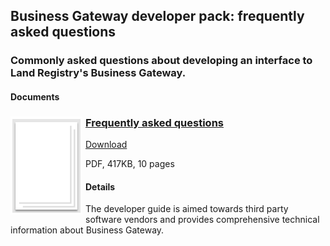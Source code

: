 ## Business Gateway developer pack: frequently asked questions

### Commonly asked questions about developing an interface to Land Registry's Business Gateway.

#### Documents
<h3><img style="float: left; margin: 0px 5px 0px 0px" src="../../images/file.png"> <a href="../../pdfs/definitions/business-gateway-FAQ.pdf">Frequently asked questions</a></h3>
<a download="business-gateway-FAQ.pdf" href="../../pdfs/definitions/business-gateway-FAQ.pdf">Download</a>

PDF, 417KB, 10 pages



#### Details
The developer guide is aimed towards third party software vendors and provides comprehensive technical information about Business Gateway.